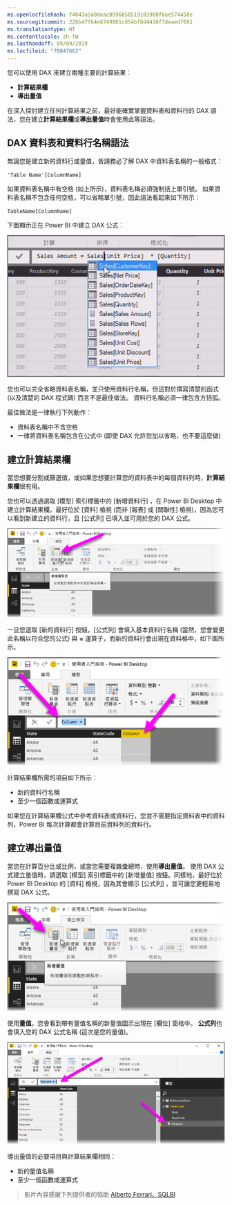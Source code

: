 ```yaml
---
ms.openlocfilehash: f4043a5a8deac0596b58519183988f6ae574458e
ms.sourcegitcommit: 226b47f64e6749061cd54bf8d4436f7deaed7691
ms.translationtype: HT
ms.contentlocale: zh-TW
ms.lasthandoff: 09/09/2019
ms.locfileid: "70847662"
---
```

您可以使用 DAX 來建立兩種主要的計算結果︰

* **計算結果欄**
* **導出量值**

在深入探討建立任何計算結果之前，最好能確實掌握資料表和資料行的 DAX 語法，您在建立**計算結果欄**或**導出量值**時會使用此等語法。

## <a name="dax-table-and-column-name-syntax"></a>DAX 資料表和資料行名稱語法
無論您是建立新的資料行或量值，皆請務必了解 DAX 中資料表名稱的一般格式︰

    'Table Name'[ColumnName]

如果資料表名稱中有空格 (如上所示)，資料表名稱必須強制括上單引號。 如果資料表名稱不包含任何空格，可以省略單引號，因此語法看起來如下所示︰

    TableName[ColumnName]

下圖顯示正在 Power BI 中建立 DAX 公式︰

![](media/7-2-dax-calculation-types/dax-calc-types_1.png)

您也可以完全省略資料表名稱，並只使用資料行名稱，但這對於撰寫清楚的函式 (以及清楚的 DAX 程式碼) 而言不是最佳做法。 資料行名稱必須一律包含方括弧。

最佳做法是一律執行下列動作︰ 

* 資料表名稱中不含空格
* 一律將資料表名稱包含在公式中 (即使 DAX 允許您加以省略，也不要這麼做)

## <a name="creating-calculated-columns"></a>建立計算結果欄
當您想要分割或篩選值，或如果您想要計算您的資料表中的每個資料列時，**計算結果欄**很有用。

您也可以透過選取 [模型]  索引標籤中的 [新增資料行]  ，在 Power BI Desktop 中建立計算結果欄。最好位於 [資料]  檢視 (而非 [報表]  或 [關聯性]  檢視)，因為您可以看到新建立的資料行，且 [公式列]  已填入並可用於您的 DAX 公式。

![](media/7-2-dax-calculation-types/dax-calc-types_2a.png)

一旦您選取 [新的資料行]  按鈕，[公式列]  會填入基本資料行名稱 (當然，您會變更此名稱以符合您的公式) 與 **=** 運算子，而新的資料行會出現在資料格中，如下圖所示。

![](media/7-2-dax-calculation-types/dax-calc-types_3.png)

計算結果欄所需的項目如下所示︰

* 新的資料行名稱
* 至少一個函數或運算式

如果您在計算結果欄公式中參考資料表或資料行，您並不需要指定資料表中的資料列，Power BI 每次計算都會計算目前資料列的資料行。

## <a name="creating-calculated-measures"></a>建立導出量值
當您在計算百分比或比例，或當您需要複雜彙總時，使用**導出量值**。 使用 DAX 公式建立量值時，請選取 [模型]  索引標籤中的 [新增量值]  按鈕。同樣地，最好位於 Power BI Desktop 的 [資料]  檢視，因為其會顯示 [公式列]  ，並可讓您更輕易地撰寫 DAX 公式。

![](media/7-2-dax-calculation-types/dax-calc-types_4.png)

使用**量值**，您會看到帶有量值名稱的新量值圖示出現在 [欄位]  窗格中。 **公式列**也會填入您的 DAX 公式名稱 (這次是您的量值)。

![](media/7-2-dax-calculation-types/dax-calc-types_5.png)

導出量值的必要項目與計算結果欄相同：

* 新的量值名稱
* 至少一個函數或運算式

> 影片內容感謝下列提供者的協助 [Alberto Ferrari、SQLBI](http://www.sqlbi.com/learning-dax)
> 
> 

